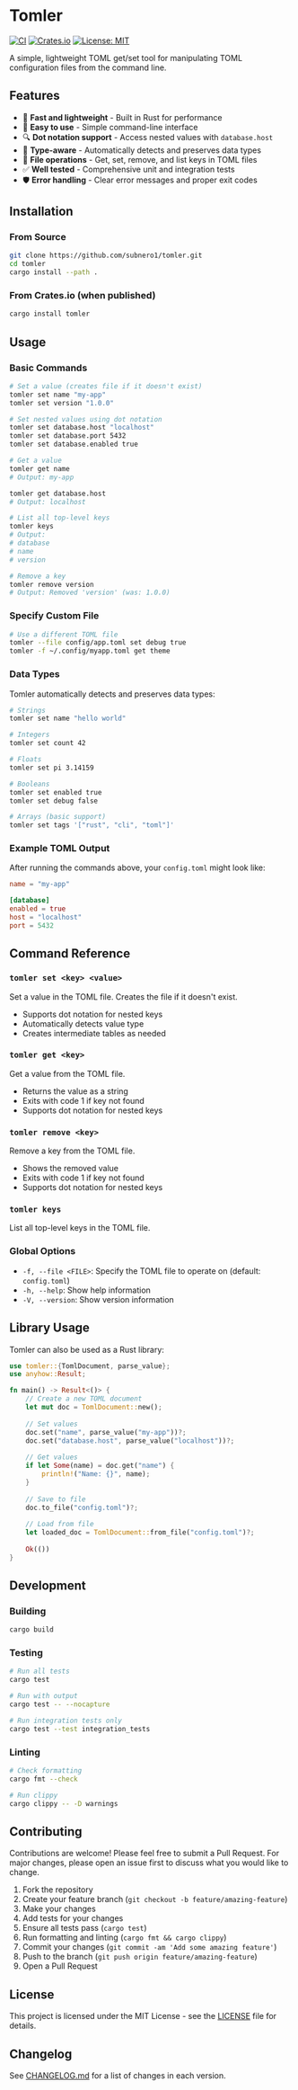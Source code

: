 # Tomler

[![CI](https://github.com/subnero1/tomler/workflows/CI/badge.svg)](https://github.com/subnero1/tomler/actions)
[![Crates.io](https://img.shields.io/crates/v/tomler.svg)](https://crates.io/crates/tomler)
[![License: MIT](https://img.shields.io/badge/License-MIT-yellow.svg)](https://opensource.org/licenses/MIT)

A simple, lightweight TOML get/set tool for manipulating TOML configuration files from the command line.

## Features

- 🚀 **Fast and lightweight** - Built in Rust for performance
- 📝 **Easy to use** - Simple command-line interface
- 🔍 **Dot notation support** - Access nested values with `database.host`
- 🎯 **Type-aware** - Automatically detects and preserves data types
- 🔧 **File operations** - Get, set, remove, and list keys in TOML files
- ✅ **Well tested** - Comprehensive unit and integration tests
- 🛡️ **Error handling** - Clear error messages and proper exit codes

## Installation

### From Source

```bash
git clone https://github.com/subnero1/tomler.git
cd tomler
cargo install --path .
```

### From Crates.io (when published)

```bash
cargo install tomler
```

## Usage

### Basic Commands

```bash
# Set a value (creates file if it doesn't exist)
tomler set name "my-app"
tomler set version "1.0.0"

# Set nested values using dot notation
tomler set database.host "localhost"
tomler set database.port 5432
tomler set database.enabled true

# Get a value
tomler get name
# Output: my-app

tomler get database.host
# Output: localhost

# List all top-level keys
tomler keys
# Output:
# database
# name
# version

# Remove a key
tomler remove version
# Output: Removed 'version' (was: 1.0.0)
```

### Specify Custom File

```bash
# Use a different TOML file
tomler --file config/app.toml set debug true
tomler -f ~/.config/myapp.toml get theme
```

### Data Types

Tomler automatically detects and preserves data types:

```bash
# Strings
tomler set name "hello world"

# Integers
tomler set count 42

# Floats
tomler set pi 3.14159

# Booleans
tomler set enabled true
tomler set debug false

# Arrays (basic support)
tomler set tags '["rust", "cli", "toml"]'
```

### Example TOML Output

After running the commands above, your `config.toml` might look like:

```toml
name = "my-app"

[database]
enabled = true
host = "localhost"
port = 5432
```

## Command Reference

### `tomler set <key> <value>`

Set a value in the TOML file. Creates the file if it doesn't exist.

- Supports dot notation for nested keys
- Automatically detects value type
- Creates intermediate tables as needed

### `tomler get <key>`

Get a value from the TOML file.

- Returns the value as a string
- Exits with code 1 if key not found
- Supports dot notation for nested keys

### `tomler remove <key>`

Remove a key from the TOML file.

- Shows the removed value
- Exits with code 1 if key not found
- Supports dot notation for nested keys

### `tomler keys`

List all top-level keys in the TOML file.

### Global Options

- `-f, --file <FILE>`: Specify the TOML file to operate on (default: `config.toml`)
- `-h, --help`: Show help information
- `-V, --version`: Show version information

## Library Usage

Tomler can also be used as a Rust library:

```rust
use tomler::{TomlDocument, parse_value};
use anyhow::Result;

fn main() -> Result<()> {
    // Create a new TOML document
    let mut doc = TomlDocument::new();
    
    // Set values
    doc.set("name", parse_value("my-app"))?;
    doc.set("database.host", parse_value("localhost"))?;
    
    // Get values
    if let Some(name) = doc.get("name") {
        println!("Name: {}", name);
    }
    
    // Save to file
    doc.to_file("config.toml")?;
    
    // Load from file
    let loaded_doc = TomlDocument::from_file("config.toml")?;
    
    Ok(())
}
```

## Development

### Building

```bash
cargo build
```

### Testing

```bash
# Run all tests
cargo test

# Run with output
cargo test -- --nocapture

# Run integration tests only
cargo test --test integration_tests
```

### Linting

```bash
# Check formatting
cargo fmt --check

# Run clippy
cargo clippy -- -D warnings
```

## Contributing

Contributions are welcome! Please feel free to submit a Pull Request. For major changes, please open an issue first to discuss what you would like to change.

1. Fork the repository
2. Create your feature branch (`git checkout -b feature/amazing-feature`)
3. Make your changes
4. Add tests for your changes
5. Ensure all tests pass (`cargo test`)
6. Run formatting and linting (`cargo fmt && cargo clippy`)
7. Commit your changes (`git commit -am 'Add some amazing feature'`)
8. Push to the branch (`git push origin feature/amazing-feature`)
9. Open a Pull Request

## License

This project is licensed under the MIT License - see the [LICENSE](LICENSE) file for details.

## Changelog

See [CHANGELOG.md](CHANGELOG.md) for a list of changes in each version.
